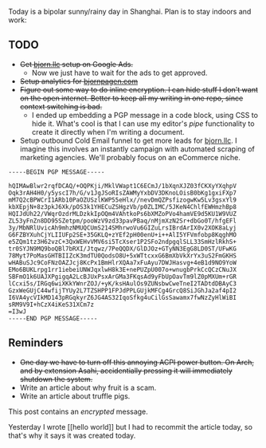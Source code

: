 Today is a bipolar sunny/rainy day in Shanghai.
Plan is to stay indoors and work:

## TODO

- ~~Get [bjorn.llc](https://bjorn.llc) setup on Google Ads.~~
  - Now we just have to wait for the ads to get approved.
- ~~Setup analytics for [bjornpagen.com](https://bjornpagen.com)~~
- ~~Figure out some way to do inline encryption. I can hide stuff
    I don't want on the open internet. Better to keep all my
    writing in one repo, since context switching is bad.~~
  - I ended up embedding a PGP message in a code block,
    using CSS to hide it. What's cool is that I can use
    my editor's *pipe* functionality to create it directly
    when I'm writing a document.
- Setup outbound Cold Email funnel to get more leads for
  [bjorn.llc](https://bjorn.llc). I imagine this involves an
  instantly campaign with automated scraping of marketing
  agencies. We'll probably focus on an eCommerce niche.

```pgp
-----BEGIN PGP MESSAGE-----

hQIMAwBlwr2rqfDCAQ/+OQPKji/MklVWapt1C6ECmJ/1bXqnXJZ03fCKXyYXqhpV
Oqk3rAH4H0/y5yscI7h/G/v1JgJSoRIsZAWMyYxbDV3DKnoLOisB0bKg1gxiFXp7
mM7Q2cBPWCrI1ARb10PaOZUSzlKWP55eHlx//nevDmQZPsfizogwKw5Lv3gsxYl9
kbXEpjN+8z3pkJ6Xk/pOS3k1YHECuZSHgzVb/p0ZLIMC/5JKeN4ChlfEWHmzhBp8
HQIJdUh22/VWqrOzdrMLDzkkIpOQm4VAhtkoPs6bXMZoPVo4hamVE9d5KU1W9VUZ
ZL53yFnZn8DD95SZetpm/pooWzV9zd33pavPBaq/nMjmXzN2Sr+dbGo0T/hfgEFl
3y/MbNRlUvicAh9mhzNMUQCUmS214SMhrwoVu6GIZuLrsIBrdArIX0v2XOK8aLyj
G6FZBYXuhCjYLIIUFp2SE+35GKLQ+zYEf2pH00enU+i++AlI5YFVmfobp8KqghMO
e5ZQm1tz3H62vzC+3QxWEHvVMV6si5TcXser1P2SFo2ndpgqlSLL33SmHzlRkhS+
tr0SYJN9MQ9boQBl7bRXI/Jtqwz/7PeQQDX/GlDJOz+GTyNN3EgG8LD0ST/UFwKG
78Myt7PoMasGHTBIIZcK3mdTU0QodsO8U+5xWTtcxxG6BmXbVkXrYx3uS2FmGKHS
wHABuSJc9CoFNzOAZJcj8KcPx1BmHlrXQAa7xFuAyu7DWJHasvg+4eB1d9NO9YoW
EMo6BUKLrpg1rr1iebeiUNWJqxlwH8k3E+nePUZpU007o+wnugbPrkCcQCzCNuJX
SBFmO1k6UAJXPgigqA2LcBJUxPsxArGMa3FKqsAd9yFbUpOavTm9lZ0pMXUm+rGR
lCcxi5s/IRGq6wiXKkYWnrZOJ/+yK/ksHAulOs9ZUNsbwCweTneI2TADtdDBAyC3
GzxWeGUjC44wfijTYUy2L7TZSHPP1FPJdPPLGUjkMFCg4GrcQ8SiJGhJa2af4pI2
I6VA4ycVIkMD143pRGqkyrZ6JG4AS32IqoSfkg4uCilGsSawamx7fwNzZyHlWiBI
sRM9V9I+hCzX4iKeS31XCm7z
=I3wJ
-----END PGP MESSAGE-----
```

## Reminders

- ~~One day we have to turn off this annoying ACPI power button.
  On Arch, and by extension Asahi, accidentially pressing it
  will immediately shutdown the system.~~
- Write an article about why fruit is a scam.
- Write an article about truffle pigs.

This post contains an *encrypted* message.

Yesterday I wrote [[hello world]] but I had to recommit
the article today, so that's why it says it was created
today.
